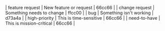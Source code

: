 | feature request | New feature or request | 66cc66 |
| change request | Something needs to change | ffcc00 |
| bug | Something isn't working | d73a4a |
| high-priority | This is time-sensitive | 66cc66 |
| need-to-have | This is mission-critical | 66cc66 |